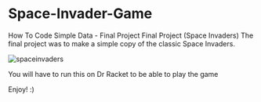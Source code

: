 # Space-Invader-Game
How To Code Simple Data - Final Project
Final Project (Space Invaders)
The final project was to make a simple copy of the classic Space Invaders.

![spaceinvaders](https://user-images.githubusercontent.com/20098669/215301414-cd53fc47-6239-41d0-ac7c-82afe52dffaa.gif)


You will have to run this on Dr Racket to be able to play the game

Enjoy! :)
